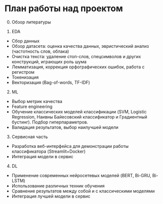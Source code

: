 # План работы над проектом

0. Обзор литературы

1. EDA
- Сбор данных
- Обзор датасета: оценка качества данных, эвристический анализ (частотность слов, облака)
- Очистка текста: удаление стоп-слов, спецсимволов и других конструкций, играющих роль шума
- Лемматизация, коррекция орфографических ошибок, работа с регистром
- Токенизация
- Векторизация (Bag-of-words, TF-IDF)

2. ML
- Выбор метрик качества
- Feature engineering
- Обучение классических моделей классификации (SVM, Logistic Regression, Наивны Байесовский классификатор и Градиентный бустинг). Подбор гиперпараметров.
- Валидация результатов, выбор наилучшей модели

3. Сервисная часть
- Разработка веб-интерфейса для демонстрации работы классификатора (Streamlit+Docker)
- Интеграция модели в сервис

4. DL
- Применение современных нейросетевых моделей (BERT, Bi-GRU, Bi-LSTM)
- Использование различных техник обучения 
- Сравнение результатов между собой и с классическими моделями
- Интеграция лучшей модели в сервис
